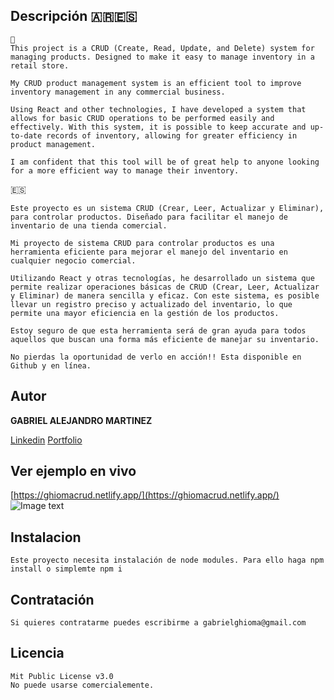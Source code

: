 ## Descripción  🇦🇷🇪🇸
	
	🏴󠁧󠁢󠁥󠁮󠁧󠁿
	This project is a CRUD (Create, Read, Update, and Delete) system for managing products. Designed to make it easy to manage inventory in a retail store.

	My CRUD product management system is an efficient tool to improve inventory management in any commercial business.

	Using React and other technologies, I have developed a system that allows for basic CRUD operations to be performed easily and effectively. With this system, it is possible to keep accurate and up-to-date records of inventory, allowing for greater efficiency in product management.

	I am confident that this tool will be of great help to anyone looking for a more efficient way to manage their inventory.

	

🇪🇸
			
	Este proyecto es un sistema CRUD (Crear, Leer, Actualizar y Eliminar), para controlar productos. Diseñado para facilitar el manejo de inventario de una tienda comercial.

	Mi proyecto de sistema CRUD para controlar productos es una herramienta eficiente para mejorar el manejo del inventario en cualquier negocio comercial.

	Utilizando React y otras tecnologías, he desarrollado un sistema que permite realizar operaciones básicas de CRUD (Crear, Leer, Actualizar y Eliminar) de manera sencilla y eficaz. Con este sistema, es posible llevar un registro preciso y actualizado del inventario, lo que permite una mayor eficiencia en la gestión de los productos.

	Estoy seguro de que esta herramienta será de gran ayuda para todos aquellos que buscan una forma más eficiente de manejar su inventario.

	No pierdas la oportunidad de verlo en acción!! Esta disponible en Github y en línea.


## Autor 

**GABRIEL ALEJANDRO MARTINEZ**

[Linkedin](https://www.linkedin.com/in/gabrielmartinezghioma/)
[Portfolio](https://gabrielmartinezghioma.netlify.app/)

## Ver ejemplo en vivo

[https://ghiomacrud.netlify.app/](https://ghiomacrud.netlify.app/)
![Image text](https://github.com/gabrielmartinezghioma/ReactAcademloWoork3/blob/main/public/screen.png)

## Instalacion 

	Este proyecto necesita instalación de node modules. Para ello haga npm install o simplemte npm i 

## Contratación 
	Si quieres contratarme puedes escribirme a gabrielghioma@gmail.com

## Licencia

	Mit Public License v3.0
	No puede usarse comercialemente.
